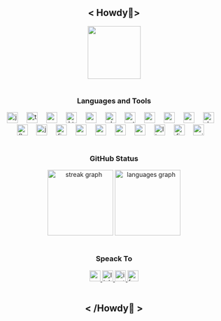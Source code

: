 <h2 align="center"> < Howdy👋></h2>
	
<div align="center">
<img align="center" height="121" src="https://camo.githubusercontent.com/66c3fb2f101b107418cf09dbf7f8a1f76f4ed51bc1ac483a1a41aa3f8bdd6fdd/68747470733a2f2f6d69722d73332d63646e2d63662e626568616e63652e6e65742f70726f6a6563745f6d6f64756c65732f646973702f3261343163303130393835303033372e356664636639616238323734362e676966"  />
</div>

<br>

<div align="center">
	<h3>Languages and Tools</h3>
  <img src="https://cdn.jsdelivr.net/gh/devicons/devicon/icons/javascript/javascript-original.svg" height="25" alt="javascript logo"  />
  <img width="12" />
  <img src="https://cdn.jsdelivr.net/gh/devicons/devicon/icons/typescript/typescript-original.svg" height="25" alt="typescript logo"  />
  <img width="12" />
  <img src="https://cdn.jsdelivr.net/gh/devicons/devicon/icons/react/react-original.svg" height="25" alt="react logo"  />
  <img width="12" />
  <img src="https://cdn.jsdelivr.net/gh/devicons/devicon/icons/html5/html5-original.svg" height="25" alt="html5 logo"  />
  <img width="12" />
  <img src="https://cdn.jsdelivr.net/gh/devicons/devicon/icons/css3/css3-original.svg" height="25" alt="css3 logo"  />
  <img width="12" />
  <img src="https://cdn.jsdelivr.net/gh/devicons/devicon/icons/php/php-original.svg" height="25" alt="php logo"  />
  <img width="12" />
  <img src="https://cdn.jsdelivr.net/gh/devicons/devicon/icons/python/python-original.svg" height="25" alt="python logo"  />
  <img width="12" />
  <img src="https://cdn.jsdelivr.net/gh/devicons/devicon/icons/csharp/csharp-original.svg" height="25" alt="csharp logo"  />
  <img width="12" />
  <img src="https://cdn.jsdelivr.net/gh/devicons/devicon/icons/c/c-original.svg" height="25" alt="c logo"  />
  <img width="12" />
  <img src="https://cdn.jsdelivr.net/gh/devicons/devicon/icons/arduino/arduino-original.svg" height="25" alt="arduino logo"  />
  <img width="12" />
  <img src="https://cdn.jsdelivr.net/gh/devicons/devicon/icons/dart/dart-original.svg" height="25" alt="dart logo"  />
  <img width="12" />
  <img src="https://cdn.jsdelivr.net/gh/devicons/devicon/icons/flutter/flutter-original.svg" height="25" alt="flutter logo"  />
  <img width="12" />
  <img src="https://cdn.jsdelivr.net/gh/devicons/devicon/icons/java/java-original.svg" height="25" alt="java logo"  />
  <img width="12" />
  <img src="https://cdn.jsdelivr.net/gh/devicons/devicon/icons/figma/figma-original.svg" height="25" alt="figma logo"  />
  <img width="12" />
  <img src="https://cdn.jsdelivr.net/gh/devicons/devicon/icons/oracle/oracle-original.svg" height="25" alt="oracle logo"  />
  <img width="12" />
  <img src="https://cdn.jsdelivr.net/gh/devicons/devicon/icons/nodejs/nodejs-original.svg" height="25" alt="nodejs logo"  />
  <img width="12" />
  <img src="https://cdn.jsdelivr.net/gh/devicons/devicon/icons/mysql/mysql-original.svg" height="25" alt="mysql logo"  />
  <img width="12" />
  <img src="https://cdn.jsdelivr.net/gh/devicons/devicon/icons/mongodb/mongodb-original.svg" height="25" alt="mongodb logo"  />
  <img width="12" />
  <img src="https://cdn.jsdelivr.net/gh/devicons/devicon/icons/linux/linux-original.svg" height="25" alt="linux logo"  />
  <img width="12" />
  <img src="https://cdn.jsdelivr.net/gh/devicons/devicon/icons/firebase/firebase-original.svg" height="25" alt="firebase logo"  />
  <img width="12" />
  <img src="https://cdn.jsdelivr.net/gh/devicons/devicon/icons/unity/unity-original.svg" height="25" alt="unity logo"  />
  <img width="12" />
</div>

<br>

<div align="center">
	<h3>GitHub Status</h3>
  <img src="https://streak-stats.demolab.com?user=RashmiShakini&locale=en&mode=daily&theme=dracula&hide_border=true&border_radius=16" height="150" alt="streak graph" />
  <img src="https://github-readme-stats.vercel.app/api/top-langs?username=RashmiShakini&locale=en&hide_title=false&layout=compact&border_radius=16&langs_count=6&theme=dracula&hide_border=true" height="150" alt="languages graph"  />
</div>

<br>

<div align="center">
	<h3>Speack To</h3>
  <a href="rashmisakhini@gmail.com" target="_blank">
    <img src="https://img.shields.io/static/v1?message=Gmail&logo=gmail&label=&color=D14836&logoColor=white&labelColor=&style=for-the-badge" height="25" alt="gmail logo"  />
  </a>
  <a href="https://www.linkedin.com/in/rashmi-wijekoon/" target="_blank">
    <img src="https://img.shields.io/static/v1?message=LinkedIn&logo=linkedin&label=&color=0077B5&logoColor=white&labelColor=&style=for-the-badge" height="25" alt="linkedin logo"  />
  </a>
  <a href="https://www.instagram.com/_.shkiniii____/" target="_blank">
    <img src="https://img.shields.io/static/v1?message=Instagram&logo=instagram&label=&color=E4405F&logoColor=white&labelColor=&style=for-the-badge" height="25" alt="instagram logo"  />
  </a>
  <a href="https://www.instagram.com/Rashmi Shakini" target="_blank">
    <img src="https://img.shields.io/static/v1?message=facebook&logo=facebook&label=&color=4F84CF&logoColor=white&labelColor=&style=for-the-badge" height="25" alt="facebook logo"  />
  </a>
</div>

<br>

<h2 align="center"> < /Howdy👋 ></h2>





